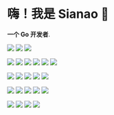 

# 嗨！我是 Sianao 👋

**一个 Go 开发者**.




<p>
    <img src="https://static.sianao.site/static/3981c6d044ba4811d9db78446210c2e5.svg" style="display: inline-block; border-radius: 0px;" />
    <img src="https://static.sianao.site/static/1f265edd21832e371d5c2e3a51d91191.svg" style="display: inline-block; border-radius: 0px;" />
    <img src="https://static.sianao.site/static/95a368e637ad51976959e0b4abff9883.svg" style="display: inline-block; border-radius: 0px;" />
</p>
<p>
    <img src="https://static.sianao.site/static/e3c385e9df4a110405c0bd01df22a5b4.svg" style="display: inline-block; border-radius: 0px;" />
    <img src="https://static.sianao.site/static/a2779c7b7a24328a8ac0d3799649faf9.svg" style="display: inline-block; border-radius: 0px;" />
    <img src="https://static.sianao.site/static/c8f1ad755b6d86e63be87602cf112289.svg" style="display: inline-block; border-radius: 0px;" />
    <img src="https://static.sianao.site/static/145df6b653761d6f9ff0185fc6ae1653.svg" style="display: inline-block; border-radius: 0px;" />
    <img src="https://static.sianao.site/static/ea123aa529d3d96ff4033ea26d00f40e.svg" style="display: inline-block; border-radius: 0px;" />
    <img src="https://static.sianao.site/static/64f5b4dddf26a3b368beb9cb6b11d9a6.svg" style="display: inline-block; border-radius: 0px;" />
</p>
<p>
    <img src="https://static.sianao.site/static/e751a983544bf888e8316e78409dfc82.svg" style="display: inline-block; border-radius: 0px;" />
    <img src="https://static.sianao.site/static/30d4c309f43ded42f205068c873fd4b4.svg" style="display: inline-block; border-radius: 0px;" />
    <img src="https://static.sianao.site/static/5b6151b28be760655d8044bc6bda9309.svg" style="display: inline-block; border-radius: 0px;" />
    <img src="https://static.sianao.site/static/f171dadd10fa280031e80d3f4549fd14.svg" style="display: inline-block; border-radius: 0px;" />
    <img src="https://static.sianao.site/static/16d66261ae8369a69117a1a12da709de.svg" style="display: inline-block; border-radius: 0px;" />
</p>
<p>
    <img src="https://static.sianao.site/static/500a8e7e8f6903d90e80c009a1104623.svg" style="display: inline-block; border-radius: 0px;" />
    <img src="https://static.sianao.site/static/fabdf54f409137cd6d2e41eb89fd55c8.svg" style="display: inline-block; border-radius: 0px;" />
    <img src="https://static.sianao.site/static/a088e907885920aa83996c00e71d699d.svg" style="display: inline-block; border-radius: 0px;" />
    <img src="https://static.sianao.site/static/7a1db70ec8b2bdc4c78977f7fe825a97.svg" style="display: inline-block; border-radius: 0px;" />
    <img src="https://static.sianao.site/static/01fa6d1de159aeb2946ce39fd3f71201.svg" style="display: inline-block; border-radius: 0px;" />
</p>
<p>
    <img src="https://static.sianao.site/static/8fa67508422e89a23defc9e53d502393.svg" style="display: inline-block; border-radius: 0px;" />
    <img src="https://static.sianao.site/static/ca151ebcb52d4b6c2e7eea774d0779e5.svg" style="display: inline-block; border-radius: 0px;" />
    <img src="https://static.sianao.site/static/c03a412314819ed9f54f2f240f5a7ca0.svg" style="display: inline-block; border-radius: 0px;" />
    <img src="https://static.sianao.site/static/3314390d6e0c6f1117d7cb9de197edeb.svg" style="display: inline-block; border-radius: 0px;" />
</p>





